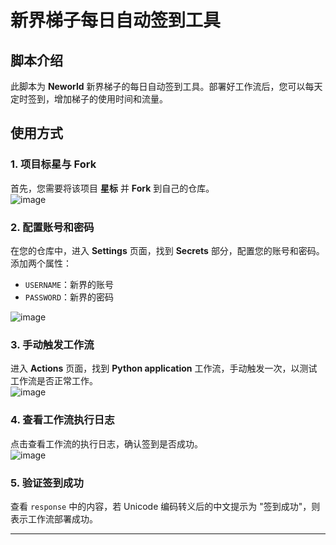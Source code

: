  

 
  
# 新界梯子每日自动签到工具

## 脚本介绍 
此脚本为 **Neworld** 新界梯子的每日自动签到工具。部署好工作流后，您可以每天定时签到，增加梯子的使用时间和流量。

## 使用方式

### 1. 项目标星与 Fork
首先，您需要将该项目 **星标** 并 **Fork** 到自己的仓库。  
![image](https://github.com/user-attachments/assets/5bfeebe4-5e9e-4ca7-b306-b5a8e16f8b7f)

### 2. 配置账号和密码
在您的仓库中，进入 **Settings** 页面，找到 **Secrets** 部分，配置您的账号和密码。  
添加两个属性：
- `USERNAME`：新界的账号
- `PASSWORD`：新界的密码

![image](https://github.com/user-attachments/assets/616a5435-684e-4eba-9b15-a6a4a4300b05)

### 3. 手动触发工作流
进入 **Actions** 页面，找到 **Python application** 工作流，手动触发一次，以测试工作流是否正常工作。  
![image](https://github.com/user-attachments/assets/fa5921ff-f52f-48a8-923c-4a4a61ec12d6)

### 4. 查看工作流执行日志
点击查看工作流的执行日志，确认签到是否成功。  
![image](https://github.com/user-attachments/assets/7835039b-a68b-46ae-95a8-75fb5c367bd6)

### 5. 验证签到成功
查看 `response` 中的内容，若 Unicode 编码转义后的中文提示为 "签到成功"，则表示工作流部署成功。

---

